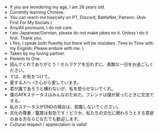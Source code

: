 - If you are wondering my age, I am 26 years old. 
- Currently learning Chinese.
- You can reach me basically on PT, Discord, BattleNet, Patreon. (Ask First For My Socials.)
- Any/All pronouns, I do not care. 
- I am Japanese/German, please do not make jokes on it. Unless I do it first. Thank you. 
- ( Yes, I speak both fluently but there will be mistakes. Time to Time with my English; Please endure with me. )
- Taken by my loving partner.
- Parents to One.
- 読んでくれてありがとう！セルフケアを忘れずに、素敵な一日をお過ごしください。
- では、お気をつけて。
- 愛する人へ <3 心から愛しています。
- 君が誰であろうと構わないが、私を怒らせないでくれ。
- 僕のAFKステータスはみんなのためだ。フレンドは僕が戻ったときに交流できる。
-  私のステータスがDNDの場合は、邪魔しないでください。
- 文化の尊重／鑑賞は有効です！どうか、私たちの文化に関わろうとする意欲のある方ならどなたでも歓迎します。
- Cultural respect / appreciation is valid! 
<!---
KissYourDad/KissYourDad is a ✨ special ✨ repository because its `README.md` (this file) appears on your GitHub profile.
You can click the Preview link to take a look at your changes.
--->
